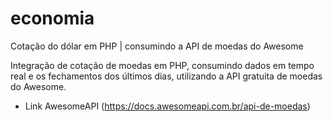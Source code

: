 # economia
Cotação do dólar em PHP | consumindo a API de moedas do Awesome 

Integração de cotação de moedas em PHP, consumindo dados em tempo real e os fechamentos dos últimos dias, utilizando a API gratuita de moedas do Awesome.

- Link AwesomeAPI  (https://docs.awesomeapi.com.br/api-de-moedas)

